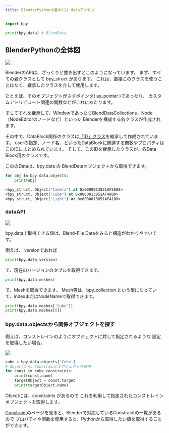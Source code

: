 ```yaml
---
title: BlenderPythonの基本(1) dataアクセス
---
```


```python
import bpy

print(bpy.data) # BlendData
```

## BlenderPythonの全体図

![](blenddata.drawio#0)

BlenderのAPIは、ざっくりと書き出すとこのようになっています。
まず、すべての親クラスとして bpy_struct があります。
これは、直接このクラスを使うことはなく、継承したクラスを介して使用します。

たとえば、そのオブジェクトがさすポインタ( as_pointer )であったり、
カスタムアトリビュート関連の関数などがこれにあたります。

そしてそれを継承して、WindowであったりBlendDataCollections、Node（NodeEditorのノードなど）といった
Blenderを構成する各クラスが作成されます。

その中で、DataBlock関係のクラスは[「ID」クラス](https://docs.blender.org/api/current/bpy.types.ID.html#bpy.types.ID)を継承して作成されています。
userの指定、ノード名、といったDataBlockに関連する関数やプロパティは
このIDにまとめられています。
そして、このIDを継承したクラスが、各Data Block用のクラスです。

こののDataは、bpy.data の BlendDataオブジェクトから取得できます。

```python
for obj in bpy.data.objects:
    print(obj)
```

```bat
<bpy_struct, Object("Camera") at 0x0000013851AF5608>
<bpy_struct, Object("Cube") at 0x0000013851AF4808>
<bpy_struct, Object("Light") at 0x0000013851AF4108>
```

### dataAPI

![](https://gyazo.com/964809b6cd36115714390c743401604a.png)

bpy.dataで取得できる値は、Blend-File Dataをみると構造がわかりやすいです。

例えば、 versionであれば

```python
print(bpy.data.version)
```
で、現在のバージョンのタプルを取得できます。

```python
print(bpy.data.meshes)
```

で、Meshを取得できます。
Mesh等は、bpy_collection という型になっていて、indexまたはNodeNameで取得できます。

```python
print(bpy.data.meshes['Cube'])
print(bpy.data.meshes[0])
```

### bpy.data.objectsから関係オブジェクトを探す

例えば、コンストレインのようにオブジェクトに対して指定されるような
設定を取得したい場合。

![](https://gyazo.com/aa2af9f49561659553dbe2e12e9b20f1.png)

```python
cube = bpy.data.objects['Cube']
# Objectから、Constraintオブジェクトを取得
for const in cube.constraints:
    print(const.name)
    targetObject = const.target
    print(targetObject.name)
```

Objectには、constraints があるので
これを利用して指定されたコンストレインオブジェクトを取得します。

[Constraint](https://docs.blender.org/api/current/bpy.types.Constraint.html#bpy.types.Constraint)のページを見ると、Blenderで対応しているConstraintの一覧があるので
プロパティや関数を使用すると、Pythonから取得したい値を取得することができます。


